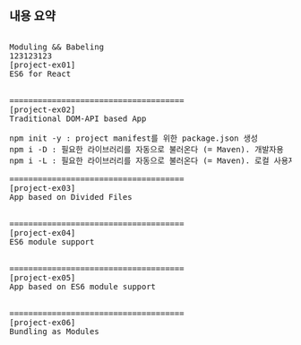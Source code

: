 ## 내용 요약
<pre>

Moduling && Babeling
123123123
[project-ex01]
ES6 for React


=====================================
[project-ex02]
Traditional DOM-API based App

npm init -y : project manifest를 위한 package.json 생성
npm i -D : 필요한 라이브러리를 자동으로 불러온다 (= Maven). 개발자용
npm i -L : 필요한 라이브러리를 자동으로 불러온다 (= Maven). 로컬 사용자용

=====================================
[project-ex03]
App based on Divided Files


=====================================
[project-ex04]
ES6 module support


=====================================
[project-ex05]
App based on ES6 module support


=====================================
[project-ex06]
Bundling as Modules

</pre>